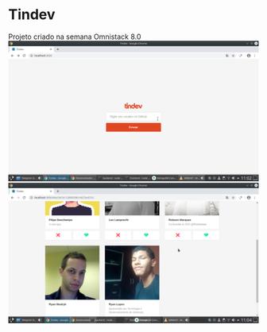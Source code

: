 # Tindev
Projeto criado na semana Omnistack 8.0
<img src="https://github.com/domuserk/Tindev/blob/master/tinderlogin.png">
<img src="https://github.com/domuserk/Tindev/blob/master/t2.png">

